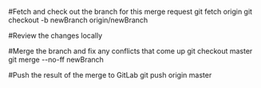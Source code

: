 #Fetch and check out the branch for this merge request
git fetch origin
git checkout -b newBranch origin/newBranch

#Review the changes locally

#Merge the branch and fix any conflicts that come up
git checkout master
git merge --no-ff newBranch

#Push the result of the merge to GitLab
git push origin master